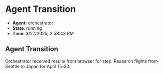 # Agent Transition

- **Agent**: orchestrator
- **State**: running
- **Time**: 3/27/2025, 2:58:43 PM

## Agent Transition

Orchestrator received results from browser for step: Research flights from Seattle to Japan for April 15-23.

